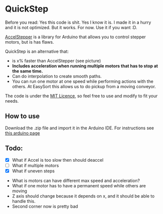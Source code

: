 # QuickStep

Before you read: Yes this code is shit. Yes I know it is. I made it in a hurry and it is not optimized. But it works. For now. Use it if you want :D.

[AccelStepper](https://www.airspayce.com/mikem/arduino/AccelStepper/) is a library for Arduino that allows you to control stepper motors, but is has flaws.

QuickStep is an alternative that:
- is x% faster than AccelStepper (see picture)
- **Includes acceleration when running multiple motors that has to stop at the same time.**
- Can do interpolation to create smooth paths.
- You can run one motor at one speed while performing actions with the others. At EasySort this allows us to do pickup from a moving conveyor.

The code is under the [MIT Licence](LICENSE), so feel free to use and modify to fit your needs.

## How to use
Download the .zip file and import it in the Arduino IDE. For instructions see [this arduino page](https://support.arduino.cc/hc/en-us/articles/5145457742236-Add-libraries-to-Arduino-IDE)

## Todo:
- [x] What if Accel is too slow then should deaccel
- [ ] What if multiple motors
- [x] What if uneven steps
- What is motors can have different max speed and acceleration?
- What if one motor has to have a permanent speed while others are moving
- Z axis should change because it depends on x, and it should be able to handle this.
- Second corner now is pretty bad